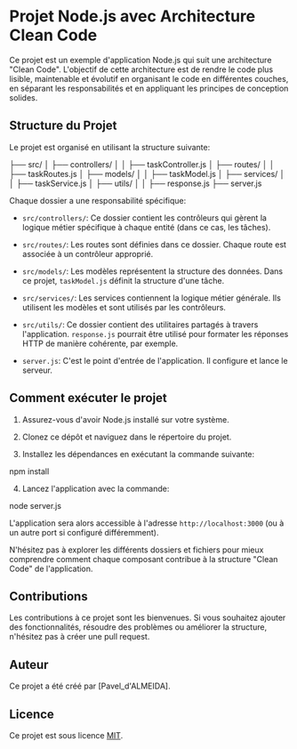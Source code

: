 # Projet Node.js avec Architecture Clean Code

Ce projet est un exemple d'application Node.js qui suit une architecture "Clean Code". L'objectif de cette architecture est de rendre le code plus lisible, maintenable et évolutif en organisant le code en différentes couches, en séparant les responsabilités et en appliquant les principes de conception solides.

## Structure du Projet
 
Le projet est organisé en utilisant la structure suivante:
  
├── src/
│   ├── controllers/
│   │   ├── taskController.js
│   ├── routes/
│   │   ├── taskRoutes.js
│   ├── models/
│   │   ├── taskModel.js
│   ├── services/
│   │   ├── taskService.js
│   ├── utils/
│   │   ├── response.js
├── server.js


Chaque dossier a une responsabilité spécifique:

* `src/controllers/`: Ce dossier contient les contrôleurs qui gèrent la logique métier spécifique à chaque entité (dans ce cas, les tâches).

* `src/routes/`: Les routes sont définies dans ce dossier. Chaque route est associée à un contrôleur approprié.

* `src/models/`: Les modèles représentent la structure des données. Dans ce projet, `taskModel.js` définit la structure d'une tâche.

* `src/services/`: Les services contiennent la logique métier générale. Ils utilisent les modèles et sont utilisés par les contrôleurs.

* `src/utils/`: Ce dossier contient des utilitaires partagés à travers l'application. `response.js` pourrait être utilisé pour formater les réponses HTTP de manière cohérente, par exemple.

* `server.js`: C'est le point d'entrée de l'application. Il configure et lance le serveur.

## Comment exécuter le projet

1. Assurez-vous d'avoir Node.js installé sur votre système.

2. Clonez ce dépôt et naviguez dans le répertoire du projet.

3. Installez les dépendances en exécutant la commande suivante:

npm install


4. Lancez l'application avec la commande:

node server.js

L'application sera alors accessible à l'adresse `http://localhost:3000` (ou à un autre port si configuré différemment).

N'hésitez pas à explorer les différents dossiers et fichiers pour mieux comprendre comment chaque composant contribue à la structure "Clean Code" de l'application.

## Contributions

Les contributions à ce projet sont les bienvenues. Si vous souhaitez ajouter des fonctionnalités, résoudre des problèmes ou améliorer la structure, n'hésitez pas à créer une pull request.

## Auteur 

Ce projet a été créé par [Pavel_d'ALMEIDA].

## Licence

Ce projet est sous licence [MIT](LICENSE).





